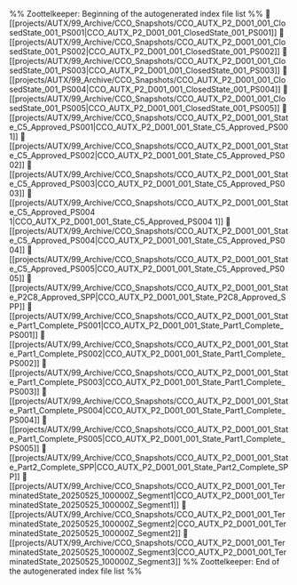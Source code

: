 %% Zoottelkeeper: Beginning of the autogenerated index file list  %%
📄 [[projects/AUTX/99_Archive/CCO_Snapshots/CCO_AUTX_P2_D001_001_ClosedState_001_PS001|CCO_AUTX_P2_D001_001_ClosedState_001_PS001]]
📄 [[projects/AUTX/99_Archive/CCO_Snapshots/CCO_AUTX_P2_D001_001_ClosedState_001_PS002|CCO_AUTX_P2_D001_001_ClosedState_001_PS002]]
📄 [[projects/AUTX/99_Archive/CCO_Snapshots/CCO_AUTX_P2_D001_001_ClosedState_001_PS003|CCO_AUTX_P2_D001_001_ClosedState_001_PS003]]
📄 [[projects/AUTX/99_Archive/CCO_Snapshots/CCO_AUTX_P2_D001_001_ClosedState_001_PS004|CCO_AUTX_P2_D001_001_ClosedState_001_PS004]]
📄 [[projects/AUTX/99_Archive/CCO_Snapshots/CCO_AUTX_P2_D001_001_ClosedState_001_PS005|CCO_AUTX_P2_D001_001_ClosedState_001_PS005]]
📄 [[projects/AUTX/99_Archive/CCO_Snapshots/CCO_AUTX_P2_D001_001_State_C5_Approved_PS001|CCO_AUTX_P2_D001_001_State_C5_Approved_PS001]]
📄 [[projects/AUTX/99_Archive/CCO_Snapshots/CCO_AUTX_P2_D001_001_State_C5_Approved_PS002|CCO_AUTX_P2_D001_001_State_C5_Approved_PS002]]
📄 [[projects/AUTX/99_Archive/CCO_Snapshots/CCO_AUTX_P2_D001_001_State_C5_Approved_PS003|CCO_AUTX_P2_D001_001_State_C5_Approved_PS003]]
📄 [[projects/AUTX/99_Archive/CCO_Snapshots/CCO_AUTX_P2_D001_001_State_C5_Approved_PS004 1|CCO_AUTX_P2_D001_001_State_C5_Approved_PS004 1]]
📄 [[projects/AUTX/99_Archive/CCO_Snapshots/CCO_AUTX_P2_D001_001_State_C5_Approved_PS004|CCO_AUTX_P2_D001_001_State_C5_Approved_PS004]]
📄 [[projects/AUTX/99_Archive/CCO_Snapshots/CCO_AUTX_P2_D001_001_State_C5_Approved_PS005|CCO_AUTX_P2_D001_001_State_C5_Approved_PS005]]
📄 [[projects/AUTX/99_Archive/CCO_Snapshots/CCO_AUTX_P2_D001_001_State_P2C8_Approved_SPP|CCO_AUTX_P2_D001_001_State_P2C8_Approved_SPP]]
📄 [[projects/AUTX/99_Archive/CCO_Snapshots/CCO_AUTX_P2_D001_001_State_Part1_Complete_PS001|CCO_AUTX_P2_D001_001_State_Part1_Complete_PS001]]
📄 [[projects/AUTX/99_Archive/CCO_Snapshots/CCO_AUTX_P2_D001_001_State_Part1_Complete_PS002|CCO_AUTX_P2_D001_001_State_Part1_Complete_PS002]]
📄 [[projects/AUTX/99_Archive/CCO_Snapshots/CCO_AUTX_P2_D001_001_State_Part1_Complete_PS003|CCO_AUTX_P2_D001_001_State_Part1_Complete_PS003]]
📄 [[projects/AUTX/99_Archive/CCO_Snapshots/CCO_AUTX_P2_D001_001_State_Part1_Complete_PS004|CCO_AUTX_P2_D001_001_State_Part1_Complete_PS004]]
📄 [[projects/AUTX/99_Archive/CCO_Snapshots/CCO_AUTX_P2_D001_001_State_Part1_Complete_PS005|CCO_AUTX_P2_D001_001_State_Part1_Complete_PS005]]
📄 [[projects/AUTX/99_Archive/CCO_Snapshots/CCO_AUTX_P2_D001_001_State_Part2_Complete_SPP|CCO_AUTX_P2_D001_001_State_Part2_Complete_SPP]]
📄 [[projects/AUTX/99_Archive/CCO_Snapshots/CCO_AUTX_P2_D001_001_TerminatedState_20250525_100000Z_Segment1|CCO_AUTX_P2_D001_001_TerminatedState_20250525_100000Z_Segment1]]
📄 [[projects/AUTX/99_Archive/CCO_Snapshots/CCO_AUTX_P2_D001_001_TerminatedState_20250525_100000Z_Segment2|CCO_AUTX_P2_D001_001_TerminatedState_20250525_100000Z_Segment2]]
📄 [[projects/AUTX/99_Archive/CCO_Snapshots/CCO_AUTX_P2_D001_001_TerminatedState_20250525_100000Z_Segment3|CCO_AUTX_P2_D001_001_TerminatedState_20250525_100000Z_Segment3]]
%% Zoottelkeeper: End of the autogenerated index file list  %%
